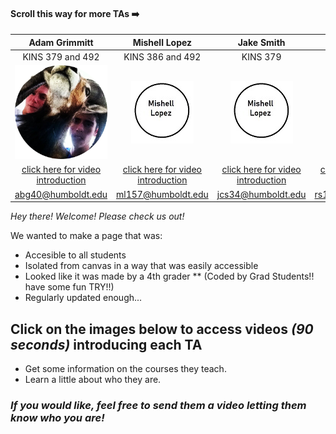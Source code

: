 [3]:  <img src="profiles/IMG_20190210_164227-01.jpg" width="200" height="200" /> "Adam" 
[4]:  https://www.youtube.com/watch?v=4nII6BugOss "Adam's Youtube"
[1]:  profiles/Mishell.jpg "Mishell"
[2]:  https://digitalcommons.humboldt.edu/ideafest_posters/288/ "Mishell's Poster"

#### Scroll this way for more TAs ➡️ ####

| Adam Grimmitt | Mishell Lopez | Jake Smith | MAYBE | 
|:-:|:-:|:-:|:-:|
| KINS 379 and 492 | KINS 386 and 492 | KINS 379 | KINS 386 |
|[<img src="profiles/circle-cropped.png" width="150" height="150"/>][4]|![Mishell's Image][1]|![Mishell's Image][1]|![Mishell's Image][1]|
|[click here for video introduction](https://www.youtube.com/watch?v=4nII6BugOss "Adam's Video")|[click here for video introduction](https://digitalcommons.humboldt.edu/ideafest_posters/288/ "mishell's poster")|[click here for video introduction](https://digitalcommons.humboldt.edu/ideafest_posters/288/ "mishell's poster")|[click here for video introduction](https://digitalcommons.humboldt.edu/ideafest_posters/288/ "mishell's poster")|
| abg40@humboldt.edu | ml157@humboldt.edu | jcs34@humboldt.edu | rs120@humboldt.edu |



_Hey there! Welcome! Please check us out!_

We wanted to make a page that was:
* Accesible to all students 
* Isolated from canvas in a way that was easily accessible
* Looked like it was made by a 4th grader 
** (Coded by Grad Students!! have some fun TRY!!) 
* Regularly updated enough...

## Click on the images below to access videos _(90 seconds)_ introducing each TA
  - Get some information on the courses they teach.
  - Learn a little about who they are. 

### _If you would like, feel free to send them a video letting them know who you are!_ 
